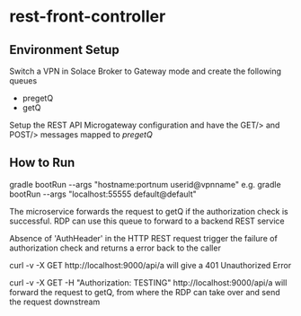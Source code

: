 # rest-front-controller

## Environment Setup
Switch a VPN in Solace Broker to Gateway mode and create the following queues
- pregetQ
- getQ

Setup the REST API Microgateway configuration and have the GET/> and POST/> messages mapped to *pregetQ*

## How to Run
gradle bootRun --args "hostname:portnum userid@vpnname"
e.g.
gradle bootRun --args "localhost:55555 default@default"


The microservice forwards the request to getQ if the authorization check is successful. RDP can use this queue to forward to a backend REST service

Absence of 'AuthHeader' in the HTTP REST request trigger the failure of authorization check and returns a error back to the caller

curl -v -X GET http://localhost:9000/api/a
will give a 401 Unauthorized Error

curl -v -X GET -H "Authorization: TESTING" http://localhost:9000/api/a
will forward the request to getQ, from where the RDP can take over and send the request downstream
